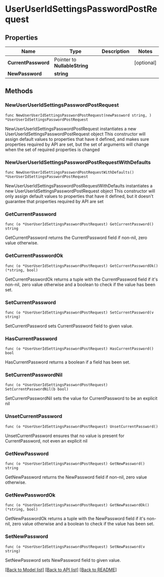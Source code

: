 # UserUserIdSettingsPasswordPostRequest

## Properties

Name | Type | Description | Notes
------------ | ------------- | ------------- | -------------
**CurrentPassword** | Pointer to **NullableString** |  | [optional] 
**NewPassword** | **string** |  | 

## Methods

### NewUserUserIdSettingsPasswordPostRequest

`func NewUserUserIdSettingsPasswordPostRequest(newPassword string, ) *UserUserIdSettingsPasswordPostRequest`

NewUserUserIdSettingsPasswordPostRequest instantiates a new UserUserIdSettingsPasswordPostRequest object
This constructor will assign default values to properties that have it defined,
and makes sure properties required by API are set, but the set of arguments
will change when the set of required properties is changed

### NewUserUserIdSettingsPasswordPostRequestWithDefaults

`func NewUserUserIdSettingsPasswordPostRequestWithDefaults() *UserUserIdSettingsPasswordPostRequest`

NewUserUserIdSettingsPasswordPostRequestWithDefaults instantiates a new UserUserIdSettingsPasswordPostRequest object
This constructor will only assign default values to properties that have it defined,
but it doesn't guarantee that properties required by API are set

### GetCurrentPassword

`func (o *UserUserIdSettingsPasswordPostRequest) GetCurrentPassword() string`

GetCurrentPassword returns the CurrentPassword field if non-nil, zero value otherwise.

### GetCurrentPasswordOk

`func (o *UserUserIdSettingsPasswordPostRequest) GetCurrentPasswordOk() (*string, bool)`

GetCurrentPasswordOk returns a tuple with the CurrentPassword field if it's non-nil, zero value otherwise
and a boolean to check if the value has been set.

### SetCurrentPassword

`func (o *UserUserIdSettingsPasswordPostRequest) SetCurrentPassword(v string)`

SetCurrentPassword sets CurrentPassword field to given value.

### HasCurrentPassword

`func (o *UserUserIdSettingsPasswordPostRequest) HasCurrentPassword() bool`

HasCurrentPassword returns a boolean if a field has been set.

### SetCurrentPasswordNil

`func (o *UserUserIdSettingsPasswordPostRequest) SetCurrentPasswordNil(b bool)`

 SetCurrentPasswordNil sets the value for CurrentPassword to be an explicit nil

### UnsetCurrentPassword
`func (o *UserUserIdSettingsPasswordPostRequest) UnsetCurrentPassword()`

UnsetCurrentPassword ensures that no value is present for CurrentPassword, not even an explicit nil
### GetNewPassword

`func (o *UserUserIdSettingsPasswordPostRequest) GetNewPassword() string`

GetNewPassword returns the NewPassword field if non-nil, zero value otherwise.

### GetNewPasswordOk

`func (o *UserUserIdSettingsPasswordPostRequest) GetNewPasswordOk() (*string, bool)`

GetNewPasswordOk returns a tuple with the NewPassword field if it's non-nil, zero value otherwise
and a boolean to check if the value has been set.

### SetNewPassword

`func (o *UserUserIdSettingsPasswordPostRequest) SetNewPassword(v string)`

SetNewPassword sets NewPassword field to given value.



[[Back to Model list]](../README.md#documentation-for-models) [[Back to API list]](../README.md#documentation-for-api-endpoints) [[Back to README]](../README.md)


